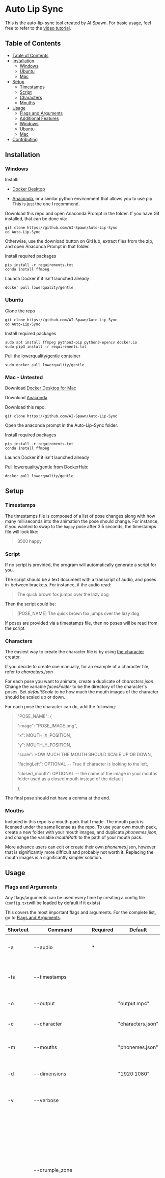 # Auto Lip Sync

This is the auto-lip-sync tool created by AI Spawn.
For basic usage, feel free to refer to the [video tutorial](https://youtu.be/KnWKuSWu1qE).

## Table of Contents



* [Table of Contents](#table-of-contents)
* [Installation](#Installation)
     * [Windows](#Windows)
     * [Ubuntu](#Ubuntu)
     * [Mac](#Mac---Untested)
* [Setup](#setup)
     * [Timestamps](#timestamps)
     * [Script](#script)
     * [Characters](#characters)
     * [Mouths](#mouths)
* [Usage](#usage)
     * [Flags and Arguments](#flags-and-arguments)
     * [Additional Features](#Emotion-Detection)
     * [Windows](#Windows---Usage)
     * [Ubuntu](#Ubuntu---Usage)
     * [Mac](#Mac)
* [Contributing](#Contributing)


## Installation

### Windows

Install:
* [Docker Desktop](https://www.docker.com/get-started)

* [Anaconda](https://www.anaconda.com/products/individual#Downloads), or a similar python environment that allows you to use pip. This is  just the one I recommend.

  

Download this repo and open Anaconda Prompt in the folder. If you have Git installed, that can be done via:

```
git clone https://github.com/AI-Spawn/Auto-Lip-Sync
cd Auto-Lip-Sync
```
Otherwise, use the download button on GitHub, extract files from the zip, and open Anaconda Prompt in that folder.

Install required packages
```
pip install -r requirements.txt
conda install ffmpeg
```

Launch Docker if it isn't launched already

```
docker pull lowerquality/gentle
```
### Ubuntu

Clone the repo
```
git clone https://github.com/AI-Spawn/Auto-Lip-Sync
cd Auto-Lip-Sync
```
Install required packages
```
sudo apt install ffmpeg python3-pip python3-opencv docker.io
sudo pip3 install -r requirements.txt
```
Pull the lowerquality/gentle container
```
sudo docker pull lowerquality/gentle
```
### Mac - Untested

Download [Docker Desktop for Mac](https://hub.docker.com/editions/community/docker-ce-desktop-mac/)

Download [Anaconda](https://www.anaconda.com/products/individual#Downloads)

Download this repo:
```
git clone https://github.com/AI-Spawn/Auto-Lip-Sync
```
Open the anaconda prompt in the Auto-Lip-Sync folder.



Install required packages
```
pip install -r requirements.txt
conda install ffmpeg
```
Launch Docker if it isn't launched already



Pull lowerquality/gentle from DockerHub:

```
docker pull lowerquality/gentle
```


## Setup

### Timestamps

The timestamps file is composed of a list of pose changes along with how many milliseconds into the animation the pose should change. For instance, if you wanted to swap to the `happy` pose after 3.5 seconds, the timestamps file will look like:

> 3500 happy

### Script

 If no script is provided, the program will automatically generate a script for you. 

The script should be a text document with a transcript of audio, and poses in-between brackets. For instance, if the audio read:

> The quick brown fox jumps over the lazy dog

Then the script could be:

> [POSE_NAME] The quick brown fox jumps over the lazy dog

If poses are provided via a timestamps file, then no poses will be read from the script. 



### Characters

The easiest way to create the character file is by using [the character creator](https://aispawn.com/Auto-Lip-Sync/character-creator/). 

If you decide to create one manually, for an example of a character file, refer to *characters.json*

For each pose you want to animate, create a duplicate of *characters.json*. Change the variable *facesFolder* to be the directory of the character's poses. Set *defaultScale* to be how much the mouth images of the character should be scaled up or down.

For each pose the character can do, add the following:

> "POSE_NAME": {
> 
> "image": "POSE_IMAGE.png",
> 
>  "x": MOUTH_X_POSITION,
> 
> "y": MOUTH_Y_POSITION,
> 
>  "scale": HOW MUCH THE MOUTH SHOULD SCALE UP OR DOWN,
>  
>  "facingLeft": OPTIONAL -- True if character is looking to the left,
> 
>   "closed_mouth": OPTIONAL -- the name of the image in your mouths folder used as a closed mouth instead of the default 
> 
>   },

The final pose should not have a comma at the end.

### Mouths

Included in this repo is a mouth pack that I made. The mouth pack is licensed under the same license as the repo. To use your own mouth pack, create a new folder with your mouth images, and duplicate *phonemes.json*, and change the variable *mouthPath* to the path of your mouth pack.

More advance users can edit or create their own *phonemes*.json, however that is significantly more difficult and probably not worth it. Replacing the mouth images is a significantly simpler solution.

## Usage

### Flags and Arguments

Any flags/arguments can be used every time by creating a config file (`config.txt`will be loaded by default if it exists)

This covers the most important flags and arguments. For the complete list, go to [Flags and Arguments](flags_and_arguments.md). 

| Shortcut | Command                 | Required | Default           | Type | Description                                                  |
| -------- | ----------------------- | -------- | ----------------- | ---- | ------------------------------------------------------------ |
| -a       | --audio                 | *        |                   | str  | The path to the audio file being animated                    |
| -ts      | --timestamps            |          |                   | str  | The path to the file containing pose  timestamps.            |
| -o       | --output                |          | "output.mp4"      | str  | The output of the program                                    |
| -c       | --character             |          | "characters.json" | str  | The list of character poses                                  |
| -m       | --mouths                |          | "phonemes.json"   | str  | The mouth pack and phonemes list                             |
| -d       | --dimensions            |          | "1920:1080"       | str  | The resolution of the final video                            |
| -v       | --verbose               |          |                   | flag | Dump process outputs to the shell                            |
|          | --crumple_zone          |          |                   | flag | Add 10 seconds to the end of the video of the character with their mouth shut, in the last pose they were in. Useful for exporting to a video editor while working with another frame rate. |
| -em      | --emotion_detection_env |          |                   | str  | The name of the environment file to load for emotion detection. Mutually exclusive with `-ts`. More info in the README. |
|          | --config                |          | "config.txt"      | str  | The path to the config file                                  |

### Other features

#### Emotion Detection
Emotion detection generates poses automatically from the perceived emotion of each sentence.
It uses the free IBM Watson Tone Analyzer API, but you will still need to provide your own
credentials. To get your credentials, do the following:

1. [Create](https://cloud.ibm.com/registration) an IBM Cloud/IBM Watson account.
2. Go to [your cloud dashboard](https://cloud.ibm.com/).
3. Login if you haven't already.
4. Click "Create Resource" and add the Watson Tone Analyzer API. The Lite plan is free.
5. Open the sidebar and click "Resource List".
6. Find the Tone Analyzer resource and click it.
7. Download your credentials. They should come as a .env file.

You can now provide the name of this file to the tool by using the `-em` argument.

### Windows - Usage

Launch *Docker Desktop*

Launch *Anaconda Prompt*
```
python animate.py -a audio.wav [flags]
```


### Ubuntu - Usage

Launch Terminal
```
sudo python3 animate.py -a audio.wav --codec FMP4 [flags]
```


### Mac

Launch *Docker Desktop*

Launch *Anaconda Prompt*
```
python animate.py -a audio.wav [flags]
```
This may need to be accompanied by a *sudo* beforehand.



## Contributing

Do you use this project and want to see a new feature added? Open an issue with the tag *feature request* and say what you want.

Want to try your hand at writing code? Create a fork, upload your code, and make a pull request. Anything from fixing formatting/typos to entirely new features is welcome!

Don't know what to work on? Take a look at the issues page to see what improvements people want. Anything marked *good first issue* should be great for newcomers!
